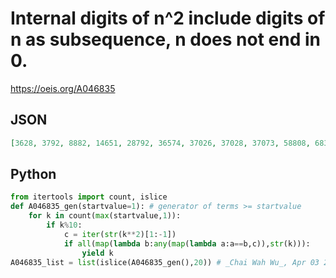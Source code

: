 # Internal digits of n^2 include digits of n as subsequence, n does not end in 0\.
https://oeis.org/A046835
## JSON
```JSON
[3628, 3792, 8882, 14651, 28792, 36574, 37026, 37028, 37073, 58808, 68323, 71213, 75884, 75887, 75888, 87073, 88526, 88796, 88808, 94682, 105125, 105153, 146308, 161574, 269622, 368323, 369255, 369482, 369863, 370137, 370156, 370162, 370178]
```
## Python
```Python
from itertools import count, islice
def A046835_gen(startvalue=1): # generator of terms >= startvalue
    for k in count(max(startvalue,1)):
        if k%10:
            c = iter(str(k**2)[1:-1])
            if all(map(lambda b:any(map(lambda a:a==b,c)),str(k))):
                yield k
A046835_list = list(islice(A046835_gen(),20)) # _Chai Wah Wu_, Apr 03 2023
```
